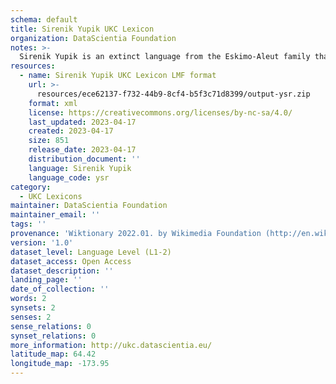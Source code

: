 ```yaml
---
schema: default
title: Sirenik Yupik UKC Lexicon
organization: DataScientia Foundation
notes: >-
  Sirenik Yupik is an extinct language from the Eskimo-Aleut family that used to be spoken in Eurasia. The UKC Lexicon of Sirenik Yupik is represented as a lexico-semantic network. It consists of words, word senses, synsets, as well as sense-level and synset-level relationships
resources:
  - name: Sirenik Yupik UKC Lexicon LMF format
    url: >-
      resources/ece62137-f732-44b9-8cf4-b5f3c71d8399/output-ysr.zip
    format: xml
    license: https://creativecommons.org/licenses/by-nc-sa/4.0/
    last_updated: 2023-04-17
    created: 2023-04-17
    size: 851
    release_date: 2023-04-17
    distribution_document: ''
    language: Sirenik Yupik
    language_code: ysr
category:
  - UKC Lexicons
maintainer: DataScientia Foundation
maintainer_email: ''
tags: ''
provenance: 'Wiktionary 2022.01. by Wikimedia Foundation (http://en.wiktionary.org); Princeton WordNet 2.1 by Princeton University (https://wordnet.princeton.edu)'
version: '1.0'
dataset_level: Language Level (L1-2)
dataset_access: Open Access
dataset_description: ''
landing_page: ''
date_of_collection: ''
words: 2
synsets: 2
senses: 2
sense_relations: 0
synset_relations: 0
more_information: http://ukc.datascientia.eu/
latitude_map: 64.42
longitude_map: -173.95
---
```

